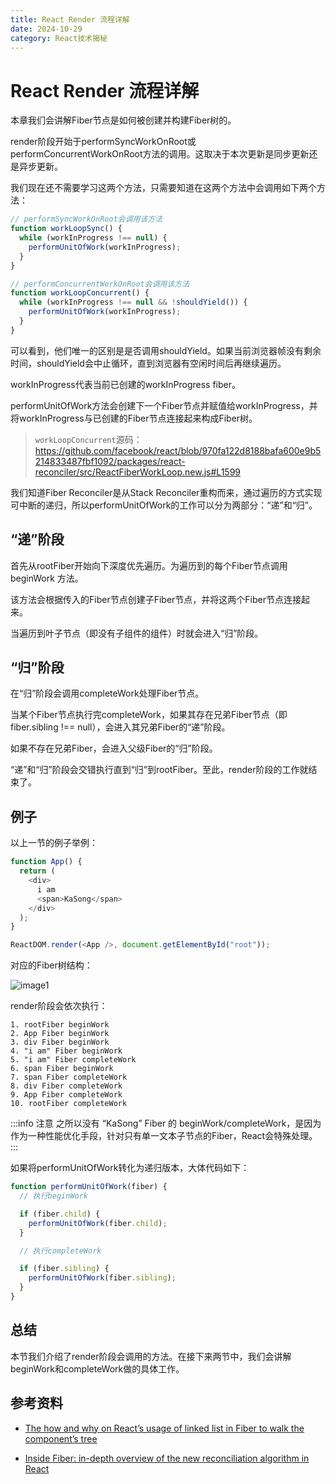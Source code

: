 ```yaml
---
title: React Render 流程详解
date: 2024-10-29
category: React技术揭秘
---
```


# React Render 流程详解

本章我们会讲解Fiber节点是如何被创建并构建Fiber树的。

render阶段开始于performSyncWorkOnRoot或performConcurrentWorkOnRoot方法的调用。这取决于本次更新是同步更新还是异步更新。

我们现在还不需要学习这两个方法，只需要知道在这两个方法中会调用如下两个方法：

```javascript
// performSyncWorkOnRoot会调用该方法
function workLoopSync() {
  while (workInProgress !== null) {
    performUnitOfWork(workInProgress);
  }
}

// performConcurrentWorkOnRoot会调用该方法
function workLoopConcurrent() {
  while (workInProgress !== null && !shouldYield()) {
    performUnitOfWork(workInProgress);
  }
}
```

可以看到，他们唯一的区别是是否调用shouldYield。如果当前浏览器帧没有剩余时间，shouldYield会中止循环，直到浏览器有空闲时间后再继续遍历。

workInProgress代表当前已创建的workInProgress fiber。

performUnitOfWork方法会创建下一个Fiber节点并赋值给workInProgress，并将workInProgress与已创建的Fiber节点连接起来构成Fiber树。

> `workLoopConcurrent`源码：https://github.com/facebook/react/blob/970fa122d8188bafa600e9b5214833487fbf1092/packages/react-reconciler/src/ReactFiberWorkLoop.new.js#L1599

我们知道Fiber Reconciler是从Stack Reconciler重构而来，通过遍历的方式实现可中断的递归，所以performUnitOfWork的工作可以分为两部分：“递”和“归”。

## “递”阶段

首先从rootFiber开始向下深度优先遍历。为遍历到的每个Fiber节点调用beginWork 方法。

该方法会根据传入的Fiber节点创建子Fiber节点，并将这两个Fiber节点连接起来。

当遍历到叶子节点（即没有子组件的组件）时就会进入“归”阶段。

## “归”阶段

在“归”阶段会调用completeWork处理Fiber节点。

当某个Fiber节点执行完completeWork，如果其存在兄弟Fiber节点（即fiber.sibling !== null），会进入其兄弟Fiber的“递”阶段。

如果不存在兄弟Fiber，会进入父级Fiber的“归”阶段。

“递”和“归”阶段会交错执行直到“归”到rootFiber。至此，render阶段的工作就结束了。

## 例子

以上一节的例子举例：

```javascript
function App() {
  return (
    <div>
      i am
      <span>KaSong</span>
    </div>
  );
}

ReactDOM.render(<App />, document.getElementById("root"));
```

对应的Fiber树结构：

![image1](https://react.iamkasong.com/img/fiber.png)

render阶段会依次执行：

```shell
1. rootFiber beginWork
2. App Fiber beginWork
3. div Fiber beginWork
4. "i am" Fiber beginWork
5. "i am" Fiber completeWork
6. span Fiber beginWork
7. span Fiber completeWork
8. div Fiber completeWork
9. App Fiber completeWork
10. rootFiber completeWork
```

:::info 注意
之所以没有 “KaSong” Fiber 的 beginWork/completeWork，是因为作为一种性能优化手段，针对只有单一文本子节点的Fiber，React会特殊处理。
:::

如果将performUnitOfWork转化为递归版本，大体代码如下：

```javascript
function performUnitOfWork(fiber) {
  // 执行beginWork

  if (fiber.child) {
    performUnitOfWork(fiber.child);
  }

  // 执行completeWork

  if (fiber.sibling) {
    performUnitOfWork(fiber.sibling);
  }
}
```

## 总结

本节我们介绍了render阶段会调用的方法。在接下来两节中，我们会讲解beginWork和completeWork做的具体工作。

## 参考资料

- [The how and why on React’s usage of linked list in Fiber to walk the component’s tree](https://indepth.dev/the-how-and-why-on-reacts-usage-of-linked-list-in-fiber-to-walk-the-components-tree/)

- [Inside Fiber: in-depth overview of the new reconciliation algorithm in React](https://indepth.dev/inside-fiber-in-depth-overview-of-the-new-reconciliation-algorithm-in-react/)
